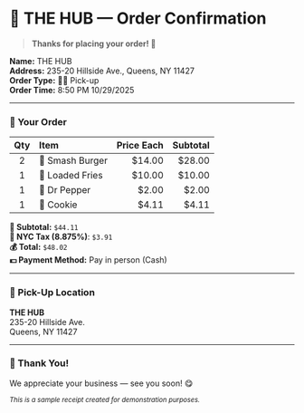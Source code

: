 # 🍔 THE HUB — Order Confirmation

> **Thanks for placing your order! 🎉**

**Name:** THE HUB  
**Address:** 235-20 Hillside Ave., Queens, NY 11427  
**Order Type:** 🏃‍♂️ Pick-up  
**Order Time:** 8:50 PM 10/29/2025

---

### 🧾 Your Order
| Qty | Item           | Price Each | Subtotal  |
|:---:|:----------------|------------:|----------:|
| 2   | 🍔 Smash Burger | $14.00     | $28.00    |
| 1   | 🍟 Loaded Fries | $10.00     | $10.00    |
| 1   | 🥤 Dr Pepper    | $2.00      | $2.00     |
| 1   | 🍪 Cookie       | $4.11      | $4.11     |

**🧾 Subtotal:** `$44.11`  
**💸 NYC Tax (8.875%)**: `$3.91`  
**💰 Total:** `$48.02`  
**💵 Payment Method:** Pay in person (Cash)

---

### 📍 Pick-Up Location
**THE HUB**  
235-20 Hillside Ave.  
Queens, NY 11427  

---

### 🙌 Thank You!
We appreciate your business — see you soon! 😋  

<sub>_This is a sample receipt created for demonstration purposes._</sub>

